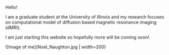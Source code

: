 
Hello!

I am a graduate student at the University of Illinois and my research focuses on computational model of diffusion based magnetic resonance imaging (dMRI).

I am just starting this website so hopefully more will be coming soon!

![Image of me](Noel_Naughton.jpg | width=200)
